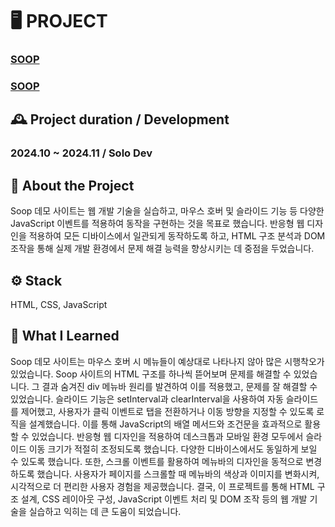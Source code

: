 # 🖥️ PROJECT
### [SOOP](https://sonjongmin1.github.io/soopDemoWebSite/)

<h3>
  <a href="https://sonjongmin1.github.io/soopDemoWebSite/" target="_blank">SOOP</a>
</h3>

## 🕰️ Project duration / Development 
### 2024.10 ~ 2024.11 / Solo Dev 

## 📃 About the Project
Soop 데모 사이트는 웹 개발 기술을 실습하고, 마우스 호버 및 슬라이드 기능 등 다양한 JavaScript 이벤트를 적용하여 동작을 구현하는 것을 목표로 했습니다. 반응형 웹 디자인을 적용하여 모든 디바이스에서 일관되게 동작하도록 하고, HTML 구조 분석과 DOM 조작을 통해 실제 개발 환경에서 문제 해결 능력을 향상시키는 데 중점을 두었습니다.

## ⚙️ Stack
HTML, CSS, JavaScript

## 📝 What I Learned
Soop 데모 사이트는 마우스 호버 시 메뉴들이 예상대로 나타나지 않아 많은 시행착오가 있었습니다. Soop 사이트의 HTML 구조를 하나씩 뜯어보며 문제를 해결할 수 있었습니다. 그 결과 숨겨진 div 메뉴바 원리를 발견하여 이를 적용했고, 문제를 잘 해결할 수 있었습니다. 슬라이드 기능은 setInterval과 clearInterval을 사용하여 자동 슬라이드를 제어했고, 사용자가 클릭 이벤트로 탭을 전환하거나 이동 방향을 지정할 수 있도록 로직을 설계했습니다. 이를 통해 JavaScript의 배열 메서드와 조건문을 효과적으로 활용할 수 있었습니다. 반응형 웹 디자인을 적용하여 데스크톱과 모바일 환경 모두에서 슬라이드 이동 크기가 적절히 조정되도록 했습니다. 다양한 디바이스에서도 동일하게 보일 수 있도록 했습니다. 또한, 스크롤 이벤트를 활용하여 메뉴바의 디자인을 동적으로 변경하도록 했습니다. 사용자가 페이지를 스크롤할 때 메뉴바의 색상과 이미지를 변화시켜, 시각적으로 더 편리한 사용자 경험을 제공했습니다. 결국, 이 프로젝트를 통해 HTML 구조 설계, CSS 레이아웃 구성, JavaScript 이벤트 처리 및 DOM 조작 등의 웹 개발 기술을 실습하고 익히는 데 큰 도움이 되었습니다.
